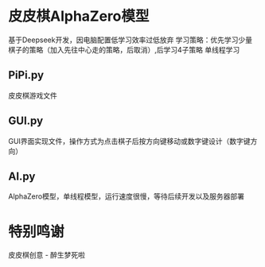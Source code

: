 # 皮皮棋AlphaZero模型

基于Deepseek开发，因电脑配置低学习效率过低放弃
学习策略：优先学习少量棋子的策略（加入先往中心走的策略，后取消）,后学习4子策略
单线程学习

## PiPi.py
皮皮棋游戏文件

## GUI.py
GUI界面实现文件，操作方式为点击棋子后按方向键移动或数字键设计（数字键方向）

## AI.py
AlphaZero模型，单线程模型，运行速度很慢，等待后续开发以及服务器部署

# 特别鸣谢
皮皮棋创意 - 醉生梦死啦

